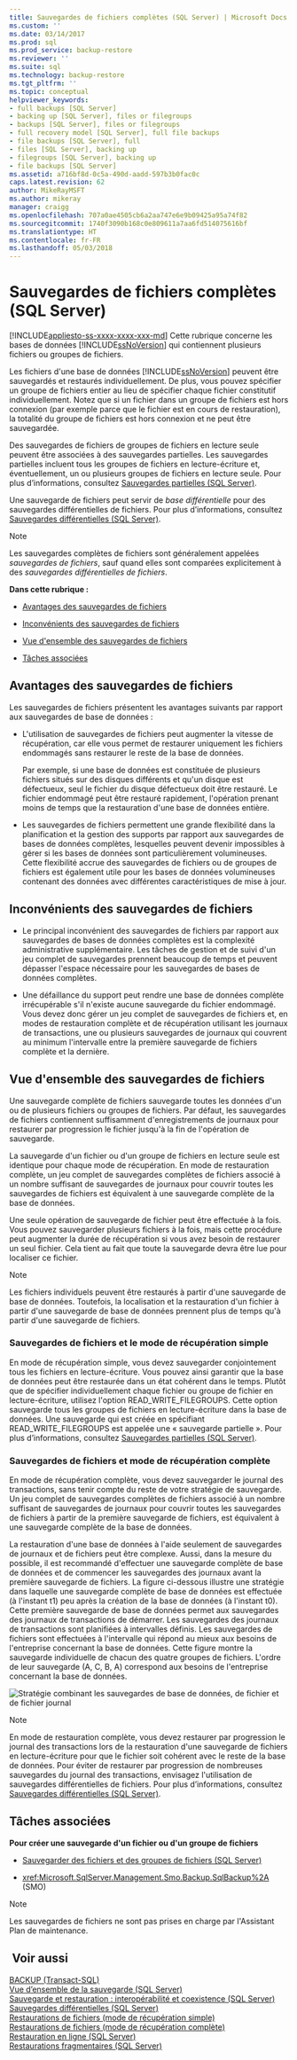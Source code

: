 ```yaml
---
title: Sauvegardes de fichiers complètes (SQL Server) | Microsoft Docs
ms.custom: ''
ms.date: 03/14/2017
ms.prod: sql
ms.prod_service: backup-restore
ms.reviewer: ''
ms.suite: sql
ms.technology: backup-restore
ms.tgt_pltfrm: ''
ms.topic: conceptual
helpviewer_keywords:
- full backups [SQL Server]
- backing up [SQL Server], files or filegroups
- backups [SQL Server], files or filegroups
- full recovery model [SQL Server], full file backups
- file backups [SQL Server], full
- files [SQL Server], backing up
- filegroups [SQL Server], backing up
- file backups [SQL Server]
ms.assetid: a716bf8d-0c5a-490d-aadd-597b3b0fac0c
caps.latest.revision: 62
author: MikeRayMSFT
ms.author: mikeray
manager: craigg
ms.openlocfilehash: 707a0ae4505cb6a2aa747e6e9b09425a95a74f82
ms.sourcegitcommit: 1740f3090b168c0e809611a7aa6fd514075616bf
ms.translationtype: HT
ms.contentlocale: fr-FR
ms.lasthandoff: 05/03/2018
---
```

# <a name="full-file-backups-sql-server"></a>Sauvegardes de fichiers complètes (SQL Server)
[!INCLUDE[appliesto-ss-xxxx-xxxx-xxx-md](../../includes/appliesto-ss-xxxx-xxxx-xxx-md.md)]
  Cette rubrique concerne les bases de données [!INCLUDE[ssNoVersion](../../includes/ssnoversion-md.md)] qui contiennent plusieurs fichiers ou groupes de fichiers.  
  
 Les fichiers d'une base de données [!INCLUDE[ssNoVersion](../../includes/ssnoversion-md.md)] peuvent être sauvegardés et restaurés individuellement. De plus, vous pouvez spécifier un groupe de fichiers entier au lieu de spécifier chaque fichier constitutif individuellement. Notez que si un fichier dans un groupe de fichiers est hors connexion (par exemple parce que le fichier est en cours de restauration), la totalité du groupe de fichiers est hors connexion et ne peut être sauvegardée.  
  
 Des sauvegardes de fichiers de groupes de fichiers en lecture seule peuvent être associées à des sauvegardes partielles. Les sauvegardes partielles incluent tous les groupes de fichiers en lecture-écriture et, éventuellement, un ou plusieurs groupes de fichiers en lecture seule. Pour plus d’informations, consultez [Sauvegardes partielles &#40;SQL Server&#41;](../../relational-databases/backup-restore/partial-backups-sql-server.md).  
  
 Une sauvegarde de fichiers peut servir de *base différentielle* pour des sauvegardes différentielles de fichiers. Pour plus d’informations, consultez [Sauvegardes différentielles &#40;SQL Server&#41;](../../relational-databases/backup-restore/differential-backups-sql-server.md).  
  
> [!NOTE]  
>  Les sauvegardes complètes de fichiers sont généralement appelées *sauvegardes de fichiers*, sauf quand elles sont comparées explicitement à des *sauvegardes différentielles de fichiers*.  
  
 **Dans cette rubrique :**  
  
-   [Avantages des sauvegardes de fichiers](#Benefits)  
  
-   [Inconvénients des sauvegardes de fichiers](#Disadvantages)  
  
-   [Vue d'ensemble des sauvegardes de fichiers](#Overview)  
  
-   [Tâches associées](#RelatedTasks)  
  
##  <a name="Benefits"></a> Avantages des sauvegardes de fichiers  
 Les sauvegardes de fichiers présentent les avantages suivants par rapport aux sauvegardes de base de données :  
  
-   L'utilisation de sauvegardes de fichiers peut augmenter la vitesse de récupération, car elle vous permet de restaurer uniquement les fichiers endommagés sans restaurer le reste de la base de données.  
  
     Par exemple, si une base de données est constituée de plusieurs fichiers situés sur des disques différents et qu'un disque est défectueux, seul le fichier du disque défectueux doit être restauré. Le fichier endommagé peut être restauré rapidement, l'opération prenant moins de temps que la restauration d'une base de données entière.  
  
-   Les sauvegardes de fichiers permettent une grande flexibilité dans la planification et la gestion des supports par rapport aux sauvegardes de bases de données complètes, lesquelles peuvent devenir impossibles à gérer si les bases de données sont particulièrement volumineuses. Cette flexibilité accrue des sauvegardes de fichiers ou de groupes de fichiers est également utile pour les bases de données volumineuses contenant des données avec différentes caractéristiques de mise à jour.  
  
##  <a name="Disadvantages"></a> Inconvénients des sauvegardes de fichiers  
  
-   Le principal inconvénient des sauvegardes de fichiers par rapport aux sauvegardes de bases de données complètes est la complexité administrative supplémentaire. Les tâches de gestion et de suivi d'un jeu complet de sauvegardes prennent beaucoup de temps et peuvent dépasser l'espace nécessaire pour les sauvegardes de bases de données complètes.  
  
-   Une défaillance du support peut rendre une base de données complète irrécupérable s'il n'existe aucune sauvegarde du fichier endommagé. Vous devez donc gérer un jeu complet de sauvegardes de fichiers et, en modes de restauration complète et de récupération utilisant les journaux de transactions, une ou plusieurs sauvegardes de journaux qui couvrent au minimum l'intervalle entre la première sauvegarde de fichiers complète et la dernière.  
  
##  <a name="Overview"></a> Vue d'ensemble des sauvegardes de fichiers  
 Une sauvegarde complète de fichiers sauvegarde toutes les données d'un ou de plusieurs fichiers ou groupes de fichiers. Par défaut, les sauvegardes de fichiers contiennent suffisamment d'enregistrements de journaux pour restaurer par progression le fichier jusqu'à la fin de l'opération de sauvegarde.  
  
 La sauvegarde d'un fichier ou d'un groupe de fichiers en lecture seule est identique pour chaque mode de récupération. En mode de restauration complète, un jeu complet de sauvegardes complètes de fichiers associé à un nombre suffisant de sauvegardes de journaux pour couvrir toutes les sauvegardes de fichiers est équivalent à une sauvegarde complète de la base de données.  
  
 Une seule opération de sauvegarde de fichier peut être effectuée à la fois. Vous pouvez sauvegarder plusieurs fichiers à la fois, mais cette procédure peut augmenter la durée de récupération si vous avez besoin de restaurer un seul fichier. Cela tient au fait que toute la sauvegarde devra être lue pour localiser ce fichier.  
  
> [!NOTE]  
>  Les fichiers individuels peuvent être restaurés à partir d'une sauvegarde de base de données. Toutefois, la localisation et la restauration d'un fichier à partir d'une sauvegarde de base de données prennent plus de temps qu'à partir d'une sauvegarde de fichiers.  
  
### <a name="file-backups-and-the-simple-recovery-model"></a>Sauvegardes de fichiers et le mode de récupération simple  
 En mode de récupération simple, vous devez sauvegarder conjointement tous les fichiers en lecture-écriture. Vous pouvez ainsi garantir que la base de données peut être restaurée dans un état cohérent dans le temps. Plutôt que de spécifier individuellement chaque fichier ou groupe de fichier en lecture-écriture, utilisez l'option READ_WRITE_FILEGROUPS. Cette option sauvegarde tous les groupes de fichiers en lecture-écriture dans la base de données. Une sauvegarde qui est créée en spécifiant READ_WRITE_FILEGROUPS est appelée une « sauvegarde partielle ». Pour plus d’informations, consultez [Sauvegardes partielles &#40;SQL Server&#41;](../../relational-databases/backup-restore/partial-backups-sql-server.md).  
  
### <a name="file-backups-and-the-full-recovery-model"></a>Sauvegardes de fichiers et mode de récupération complète  
 En mode de récupération complète, vous devez sauvegarder le journal des transactions, sans tenir compte du reste de votre stratégie de sauvegarde. Un jeu complet de sauvegardes complètes de fichiers associé à un nombre suffisant de sauvegardes de journaux pour couvrir toutes les sauvegardes de fichiers à partir de la première sauvegarde de fichiers, est équivalent à une sauvegarde complète de la base de données.  
  
 La restauration d'une base de données à l'aide seulement de sauvegardes de journaux et de fichiers peut être complexe. Aussi, dans la mesure du possible, il est recommandé d'effectuer une sauvegarde complète de base de données et de commencer les sauvegardes des journaux avant la première sauvegarde de fichiers. La figure ci-dessous illustre une stratégie dans laquelle une sauvegarde complète de base de données est effectuée (à l'instant t1) peu après la création de la base de données (à l'instant t0). Cette première sauvegarde de base de données permet aux sauvegardes des journaux de transactions de démarrer. Les sauvegardes des journaux de transactions sont planifiées à intervalles définis. Les sauvegardes de fichiers sont effectuées à l'intervalle qui répond au mieux aux besoins de l'entreprise concernant la base de données. Cette figure montre la sauvegarde individuelle de chacun des quatre groupes de fichiers. L'ordre de leur sauvegarde (A, C, B, A) correspond aux besoins de l'entreprise concernant la base de données.  
  
 ![Stratégie combinant les sauvegardes de base de données, de fichier et de fichier journal](../../relational-databases/backup-restore/media/bnr-rmfull-3-fulldb-filegrps-log-backups.gif "Stratégie combinant les sauvegardes de base de données, de fichier et de fichier journal")  
  
> [!NOTE]  
>  En mode de restauration complète, vous devez restaurer par progression le journal des transactions lors de la restauration d'une sauvegarde de fichiers en lecture-écriture pour que le fichier soit cohérent avec le reste de la base de données. Pour éviter de restaurer par progression de nombreuses sauvegardes du journal des transactions, envisagez l'utilisation de sauvegardes différentielles de fichiers. Pour plus d’informations, consultez [Sauvegardes différentielles &#40;SQL Server&#41;](../../relational-databases/backup-restore/differential-backups-sql-server.md).  
  
##  <a name="RelatedTasks"></a> Tâches associées  
 **Pour créer une sauvegarde d'un fichier ou d'un groupe de fichiers**  
  
-   [Sauvegarder des fichiers et des groupes de fichiers &#40;SQL Server&#41;](../../relational-databases/backup-restore/back-up-files-and-filegroups-sql-server.md)  
  
-   <xref:Microsoft.SqlServer.Management.Smo.Backup.SqlBackup%2A> (SMO)  
  
> [!NOTE]  
>  Les sauvegardes de fichiers ne sont pas prises en charge par l'Assistant Plan de maintenance.  
  
## <a name="see-also"></a> Voir aussi  
 [BACKUP &#40;Transact-SQL&#41;](../../t-sql/statements/backup-transact-sql.md)   
 [Vue d’ensemble de la sauvegarde &#40;SQL Server&#41;](../../relational-databases/backup-restore/backup-overview-sql-server.md)   
 [Sauvegarde et restauration : interopérabilité et coexistence &#40;SQL Server&#41;](../../relational-databases/backup-restore/backup-and-restore-interoperability-and-coexistence-sql-server.md)   
 [Sauvegardes différentielles &#40;SQL Server&#41;](../../relational-databases/backup-restore/differential-backups-sql-server.md)   
 [Restaurations de fichiers &#40;mode de récupération simple&#41;](../../relational-databases/backup-restore/file-restores-simple-recovery-model.md)   
 [Restaurations de fichiers &#40;mode de récupération complète&#41;](../../relational-databases/backup-restore/file-restores-full-recovery-model.md)   
 [Restauration en ligne &#40;SQL Server&#41;](../../relational-databases/backup-restore/online-restore-sql-server.md)   
 [Restaurations fragmentaires &#40;SQL Server&#41;](../../relational-databases/backup-restore/piecemeal-restores-sql-server.md)  
  
  
